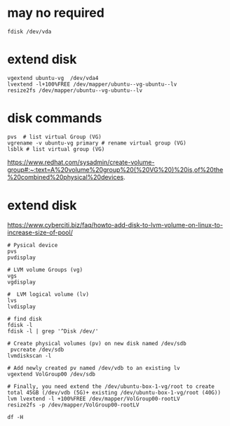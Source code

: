 # may no required

```
fdisk /dev/vda
```

# extend disk

```
vgextend ubuntu-vg  /dev/vda4
lvextend -l+100%FREE /dev/mapper/ubuntu--vg-ubuntu--lv
resize2fs /dev/mapper/ubuntu--vg-ubuntu--lv
```

# disk commands

```
pvs  # list virtual Group (VG)
vgrename -v ubuntu-vg primary # rename virtual group (VG)
lsblk # list virtual group (VG)
```

https://www.redhat.com/sysadmin/create-volume-group#:~:text=A%20volume%20group%20(%20VG%20)%20is,of%20the%20combined%20physical%20devices.

# extend disk

https://www.cyberciti.biz/faq/howto-add-disk-to-lvm-volume-on-linux-to-increase-size-of-pool/

```
# Pysical device
pvs
pvdisplay

# LVM volume Groups (vg)
vgs
vgdisplay

#  LVM logical volume (lv)
lvs
lvdisplay

# find disk
fdisk -l
fdisk -l | grep '^Disk /dev/'

# Create physical volumes (pv) on new disk named /dev/sdb
 pvcreate /dev/sdb
lvmdiskscan -l

# Add newly created pv named /dev/vdb to an existing lv
vgextend VolGroup00 /dev/sdb

# Finally, you need extend the /dev/ubuntu-box-1-vg/root to create total 45GB (/dev/vdb (5G)+ existing /dev/ubuntu-box-1-vg/root (40G))
lvm lvextend -l +100%FREE /dev/mapper/VolGroup00-rootLV
resize2fs -p /dev/mapper/VolGroup00-rootLV

df -H
```
